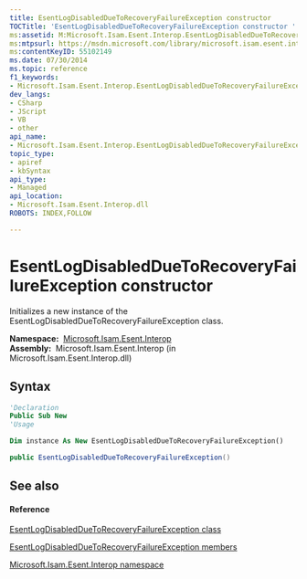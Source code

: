 ```yaml
---
title: EsentLogDisabledDueToRecoveryFailureException constructor 
TOCTitle: 'EsentLogDisabledDueToRecoveryFailureException constructor '
ms:assetid: M:Microsoft.Isam.Esent.Interop.EsentLogDisabledDueToRecoveryFailureException.#ctor
ms:mtpsurl: https://msdn.microsoft.com/library/microsoft.isam.esent.interop.esentlogdisabledduetorecoveryfailureexception.esentlogdisabledduetorecoveryfailureexception(v=EXCHG.10)
ms:contentKeyID: 55102149
ms.date: 07/30/2014
ms.topic: reference
f1_keywords:
- Microsoft.Isam.Esent.Interop.EsentLogDisabledDueToRecoveryFailureException.EsentLogDisabledDueToRecoveryFailureException
dev_langs:
- CSharp
- JScript
- VB
- other
api_name: 
- Microsoft.Isam.Esent.Interop.EsentLogDisabledDueToRecoveryFailureException..ctor
topic_type: 
- apiref
- kbSyntax
api_type: 
- Managed
api_location: 
- Microsoft.Isam.Esent.Interop.dll
ROBOTS: INDEX,FOLLOW

---
```


# EsentLogDisabledDueToRecoveryFailureException constructor

Initializes a new instance of the EsentLogDisabledDueToRecoveryFailureException class.

**Namespace:**  [Microsoft.Isam.Esent.Interop](./microsoft.isam.esent.interop-namespace.md)  
**Assembly:**  Microsoft.Isam.Esent.Interop (in Microsoft.Isam.Esent.Interop.dll)

## Syntax

``` vb
'Declaration
Public Sub New
'Usage

Dim instance As New EsentLogDisabledDueToRecoveryFailureException()
```

``` csharp
public EsentLogDisabledDueToRecoveryFailureException()
```

## See also

#### Reference

[EsentLogDisabledDueToRecoveryFailureException class](./esentlogdisabledduetorecoveryfailureexception-class.md)

[EsentLogDisabledDueToRecoveryFailureException members](./esentlogdisabledduetorecoveryfailureexception-members.md)

[Microsoft.Isam.Esent.Interop namespace](./microsoft.isam.esent.interop-namespace.md)
